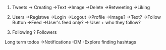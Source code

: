 
1. Tweets
    -> Creating
        ->Text
        ->Image
    ->Delete
    ->Retweeting
    ->Liking

2. Users
    ->Registwe
    ->Login
    ->Logout
    ->Profile
        ->Image?
        ->Text?
        ->Follow Button
    ->Feed
        ->User's feed only?
        -> User + who they follow?


3. Following ? Followers

Long term todos
->Notifications
-DM
-Explore finding hashtags
